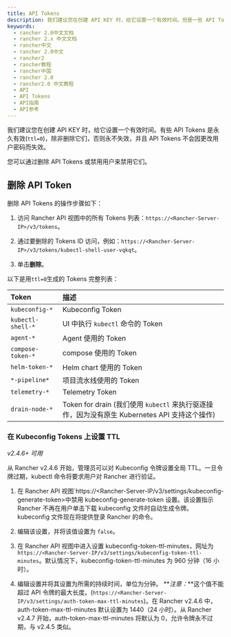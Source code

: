 ```yaml
---
title: API Tokens
description: 我们建议您在创建 API KEY 时，给它设置一个有效时间。但是一些 API Tokens 是永久有效(`ttl=0`)，除非删除它们，否则永不失效，并且 API Tokens 不会因更改用户密码而失效。您可以通过删除 API Tokens 或禁用用户来禁用它们。
keywords:
  - rancher 2.0中文文档
  - rancher 2.x 中文文档
  - rancher中文
  - rancher 2.0中文
  - rancher2
  - rancher教程
  - rancher中国
  - rancher 2.0
  - rancher2.0 中文教程
  - API
  - API Tokens
  - API指南
  - API参考
---
```


我们建议您在创建 API KEY 时，给它设置一个有效时间。有些 API Tokens 是永久有效(`ttl=0`)，除非删除它们，否则永不失效，并且 API Tokens 不会因更改用户密码而失效。

您可以通过删除 API Tokens 或禁用用户来禁用它们。

## 删除 API Token

删除 API Tokens 的操作步骤如下：

1. 访问 Rancher API 视图中的所有 Tokens 列表：`https://<Rancher-Server-IP>/v3/tokens`。

1. 通过要删除的 Tokens ID 访问，例如：`https://<Rancher-Server-IP>/v3/tokens/kubectl-shell-user-vqkqt`。

1. 单击**删除**。

以下是用`ttl=0`生成的 Tokens 完整列表：

| Token             | 描述                                                                                          |
| :---------------- | :-------------------------------------------------------------------------------------------- |
| `kubeconfig-*`    | Kubeconfig Token                                                                              |
| `kubectl-shell-*` | UI 中执行 `kubectl` 命令的 Token                                                              |
| `agent-*`         | Agent 使用的 Token                                                                            |
| `compose-token-*` | compose 使用的 Token                                                                          |
| `helm-token-*`    | Helm chart 使用的 Token                                                                       |
| `*-pipeline*`     | 项目流水线使用的 Token                                                                        |
| `telemetry-*`     | Telemetry Token                                                                               |
| `drain-node-*`    | Token for drain (我们使用 `kubectl` 来执行驱逐操作，因为没有原生 Kubernetes API 支持这个操作) |

### 在 Kubeconfig Tokens 上设置 TTL

_v2.4.6+ 可用_

从 Rancher v2.4.6 开始，管理员可以对 Kubeconfig 令牌设置全局 TTL。一旦令牌过期，kubectl 命令将要求用户对 Rancher 进行验证。

1. 在 Rancher API 视图`https://<Rancher-Server-IP/v3/settings/kubeconfig-generate-token>中禁用 kubeconfig-generate-token 设置。该设置指示 Rancher 不再在用户单击下载 kubeconfig 文件时自动生成令牌。kubeconfig 文件现在将提供登录 Rancher 的命令。

2. 编辑该设置，并将该值设置为 `false`。

3. 在 Rancher API 视图中进入设置 kubeconfig-token-ttl-minutes，网址为`https://<Rancher-Server-IP/v3/settings/kubeconfig-token-ttl-minutes`。默认情况下，kubeconfig-token-ttl-minutes 为 960 分钟（16 小时）。

4. 编辑设置并将其设置为所需的持续时间，单位为分钟。
   **_注意：_**这个值不能超过 API 令牌的最大长度。(`https://<Rancher-Server-IP/v3/settings/auth-token-max-ttl-minutes`)。在 Rancher v2.4.6 中，auth-token-max-ttl-minutes 默认设置为 1440（24 小时）。从 Rancher v2.4.7 开始，auth-token-max-ttl-minutes 将默认为 0，允许令牌永不过期，与 v2.4.5 类似。
